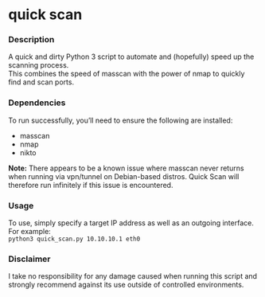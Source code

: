 # quick scan
### Description
A quick and dirty Python 3 script to automate and (hopefully) speed up the scanning process.<br />
This combines the speed of masscan with the power of nmap to quickly find and scan ports.

### Dependencies
To run successfully, you’ll need to ensure the following are installed:
* masscan
* nmap
* nikto

**Note:** There appears to be a known issue where masscan never returns when running via vpn/tunnel on Debian-based distros. Quick Scan will therefore run infinitely if this issue is encountered.

### Usage
  To use, simply specify a target IP address as well as an outgoing interface. For example:
  <br />`python3 quick_scan.py 10.10.10.1 eth0`

### Disclaimer
  I take no responsibility for any damage caused when running this script and strongly recommend against its use outside of controlled environments.
